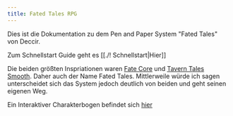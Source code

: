 ```yaml
---
title: Fated Tales RPG
---
```


Dies ist die Dokumentation zu dem Pen and Paper System "Fated Tales" von Deccir.

Zum Schnellstart Guide geht es [[./! Schnellstart|Hier]]

Die beiden größten Inspriationen waren [Fate Core](https://fate-srd.com/fate-core) und [Tavern Tales Smooth](https://smoothrpg.wordpress.com/).
Daher auch der Name Fated Tales. 
Mittlerweile würde ich sagen unterscheidet sich das System jedoch deutlich von beiden und geht seinen eigenen Weg.

Ein Interaktiver Charakterbogen befindet sich [hier](https://deccir.github.io/FatedTalesCharacterSheet/index.html)